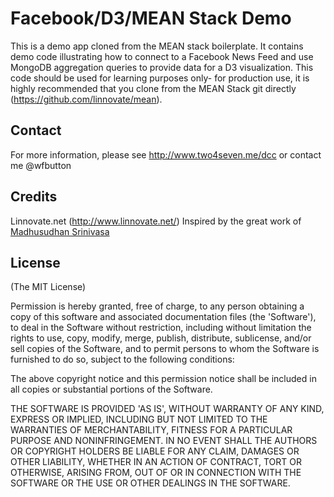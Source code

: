# Facebook/D3/MEAN Stack Demo

This is a demo app cloned from the MEAN stack boilerplate. It contains demo code illustrating how to connect to a Facebook News Feed and use MongoDB aggregation queries to provide data for a D3 visualization. This code should be used for learning purposes only- for production use, it is highly recommended that you clone from the MEAN Stack git directly (https://github.com/linnovate/mean).

## Contact
For more information, please see http://www.two4seven.me/dcc or contact me @wfbutton

## Credits
Linnovate.net (http://www.linnovate.net/)
Inspired by the great work of [Madhusudhan Srinivasa](https://github.com/madhums/)

## License
(The MIT License)

Permission is hereby granted, free of charge, to any person obtaining
a copy of this software and associated documentation files (the
'Software'), to deal in the Software without restriction, including
without limitation the rights to use, copy, modify, merge, publish,
distribute, sublicense, and/or sell copies of the Software, and to
permit persons to whom the Software is furnished to do so, subject to
the following conditions:

The above copyright notice and this permission notice shall be
included in all copies or substantial portions of the Software.

THE SOFTWARE IS PROVIDED 'AS IS', WITHOUT WARRANTY OF ANY KIND,
EXPRESS OR IMPLIED, INCLUDING BUT NOT LIMITED TO THE WARRANTIES OF
MERCHANTABILITY, FITNESS FOR A PARTICULAR PURPOSE AND NONINFRINGEMENT.
IN NO EVENT SHALL THE AUTHORS OR COPYRIGHT HOLDERS BE LIABLE FOR ANY
CLAIM, DAMAGES OR OTHER LIABILITY, WHETHER IN AN ACTION OF CONTRACT,
TORT OR OTHERWISE, ARISING FROM, OUT OF OR IN CONNECTION WITH THE
SOFTWARE OR THE USE OR OTHER DEALINGS IN THE SOFTWARE.
